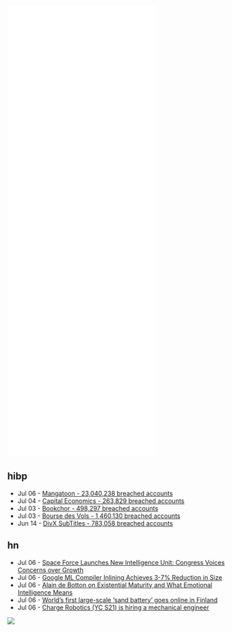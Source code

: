 ![Metrics](https://raw.githubusercontent.com/phixion/phixion/master/metrics.svg)

## hibp

<!--
for https://github.com/phixion/phixion/blob/main/.github/workflows/feeds.yml
-->
<!--START_SECTION:haveibeenpwnd-->
- Jul 06 - [Mangatoon - 23,040,238 breached accounts](https://haveibeenpwned.com/PwnedWebsites#Mangatoon)
- Jul 04 - [Capital Economics - 263,829 breached accounts](https://haveibeenpwned.com/PwnedWebsites#CapialEconomics)
- Jul 03 - [Bookchor - 498,297 breached accounts](https://haveibeenpwned.com/PwnedWebsites#Bookchor)
- Jul 03 - [Bourse des Vols - 1,460,130 breached accounts](https://haveibeenpwned.com/PwnedWebsites#BourseDesVols)
- Jun 14 - [DivX SubTitles - 783,058 breached accounts](https://haveibeenpwned.com/PwnedWebsites#DivXSubTitles)
<!--END_SECTION:haveibeenpwnd-->

## hn

<!--
for https://github.com/phixion/phixion/blob/main/.github/workflows/feeds.yml
-->
<!--START_SECTION:hn-->
- Jul 06 - [Space Force Launches New Intelligence Unit: Congress Voices Concerns over Growth](https://www.military.com/daily-news/2022/07/05/space-force-launches-new-intelligence-unit-congress-voices-concerns-over-growth.html)
- Jul 06 - [Google ML Compiler Inlining Achieves 3-7% Reduction in Size](https://ai.googleblog.com/2022/07/mlgo-machine-learning-framework-for.html)
- Jul 06 - [Alain de Botton on Existential Maturity and What Emotional Intelligence Means](https://www.themarginalian.org/2019/11/25/the-school-of-life-book/)
- Jul 06 - [World’s first large-scale ‘sand battery’ goes online in Finland](https://www.energy-storage.news/worlds-first-large-scale-sand-battery-goes-online-in-finland/)
- Jul 06 - [Charge Robotics (YC S21) is hiring a mechanical engineer](https://www.ycombinator.com/companies/charge-robotics/jobs/VFEVUkD-mechanical-engineer)
<!--END_SECTION:hn-->

<!--
for https://yhype.me
-->
![](https://hit.yhype.me/github/profile?user_id=13013670)
